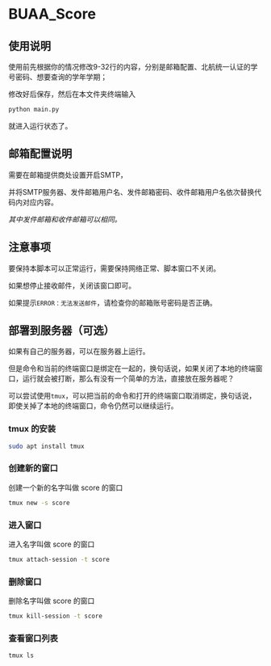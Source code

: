 # BUAA_Score

## 使用说明

使用前先根据你的情况修改9-32行的内容，分别是邮箱配置、北航统一认证的学号密码、想要查询的学年学期；

修改好后保存，然后在本文件夹终端输入

```bash
python main.py
```

就进入运行状态了。

## 邮箱配置说明

需要在邮箱提供商处设置开启SMTP，

并将SMTP服务器、发件邮箱用户名、发件邮箱密码、收件邮箱用户名依次替换代码内对应内容。

*其中发件邮箱和收件邮箱可以相同。*

## 注意事项

要保持本脚本可以正常运行，需要保持网络正常、脚本窗口不关闭。

如果想停止接收邮件，关闭该窗口即可。

如果提示`ERROR：无法发送邮件`，请检查你的邮箱账号密码是否正确。

## 部署到服务器（可选）

如果有自己的服务器，可以在服务器上运行。

但是命令和当前的终端窗口是绑定在一起的，换句话说，如果关闭了本地的终端窗口，运行就会被打断，那么有没有一个简单的方法，直接放在服务器呢？

可以尝试使用`tmux`，可以把当前的命令和打开的终端窗口取消绑定，换句话说，即使关掉了本地的终端窗口，命令仍然可以继续运行。

### tmux 的安装

```bash
sudo apt install tmux
```

### 创建新的窗口

创建一个新的名字叫做 score 的窗口

```bash
tmux new -s score
```

### 进入窗口

进入名字叫做 score 的窗口

```bash
tmux attach-session -t score
```

### 删除窗口

删除名字叫做 score 的窗口

```bash
tmux kill-session -t score
```

### 查看窗口列表

```bash
tmux ls
```